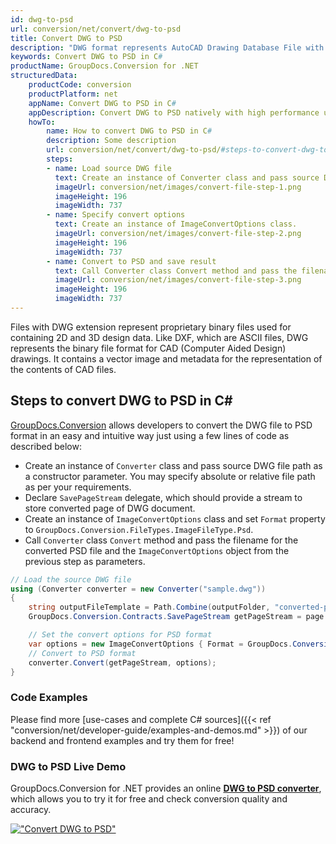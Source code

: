 ```yaml
---
id: dwg-to-psd
url: conversion/net/convert/dwg-to-psd
title: Convert DWG to PSD
description: "DWG format represents AutoCAD Drawing Database File with .dwg extension. Learn how to convert DWG to PSD file programmatically in C# language using GroupDocs.Conversion for .NET library."
keywords: Convert DWG to PSD in C#
productName: GroupDocs.Conversion for .NET
structuredData:
    productCode: conversion
    productPlatform: net
    appName: Convert DWG to PSD in C#
    appDescription: Convert DWG to PSD natively with high performance using C# language and server side GroupDocs.Conversion for .NET APIs, without the use of any software like Microsoft or Open Office.
    howTo:
        name: How to convert DWG to PSD in C# 
        description: Some description
        url: conversion/net/convert/dwg-to-psd/#steps-to-convert-dwg-to-psd-in-c
        steps:
        - name: Load source DWG file 
          text: Create an instance of Converter class and pass source DWG file path as a constructor parameter. You may specify absolute or relative file path as per your requirements. 
          imageUrl: conversion/net/images/convert-file-step-1.png
          imageHeight: 196
          imageWidth: 737
        - name: Specify convert options 
          text: Create an instance of ImageConvertOptions class.
          imageUrl: conversion/net/images/convert-file-step-2.png
          imageHeight: 196
          imageWidth: 737
        - name: Convert to PSD and save result 
          text: Call Converter class Convert method and pass the filename for the converted HTML file and the ImageConvertOptions object from the previous step as parameters.
          imageUrl: conversion/net/images/convert-file-step-3.png
          imageHeight: 196
          imageWidth: 737
---
```


Files with DWG extension represent proprietary binary files used for containing 2D and 3D design data. Like DXF, which are ASCII files, DWG represents the binary file format for CAD (Computer Aided Design) drawings. It contains a vector image and metadata for the representation of the contents of CAD files.

## Steps to convert DWG to PSD in C#

[GroupDocs.Conversion](https://products.groupdocs.com/conversion/net) allows developers to convert the DWG file to PSD format in an easy and intuitive way just using a few lines of code as described below:

* Create an instance of `Converter` class and pass source DWG file path as a constructor parameter. You may specify absolute or relative file path as per your requirements. 
* Declare `SavePageStream` delegate, which should provide a stream to store converted page of DWG document.
* Create an instance of `ImageConvertOptions` class and set `Format` property to `GroupDocs.Conversion.FileTypes.ImageFileType.Psd`.
* Call `Converter` class `Convert` method and pass the filename for the converted PSD file and the `ImageConvertOptions` object from the previous step as parameters.

```csharp
// Load the source DWG file
using (Converter converter = new Converter("sample.dwg"))
{
    string outputFileTemplate = Path.Combine(outputFolder, "converted-page-{0}.psd");
    GroupDocs.Conversion.Contracts.SavePageStream getPageStream = page => new FileStream(string.Format(outputFileTemplate, page), FileMode.Create);

    // Set the convert options for PSD format
    var options = new ImageConvertOptions { Format = GroupDocs.Conversion.FileTypes.ImageFileType.Psd };   
    // Convert to PSD format
    converter.Convert(getPageStream, options);
}
```

### Code Examples

Please find more [use-cases and complete C# sources]({{< ref "conversion/net/developer-guide/examples-and-demos.md" >}}) of our backend and frontend examples and try them for free!

### DWG to PSD Live Demo

GroupDocs.Conversion for .NET provides an online [**DWG to PSD converter**](https://products.groupdocs.app/conversion/dwg-to-psd), which allows you to try it for free and check conversion quality and accuracy.

[!["Convert DWG to PSD"](conversion/net/images/convert-to-psd/convert-dwg-to-psd.png)](https://products.groupdocs.app/conversion/dwg-to-psd)